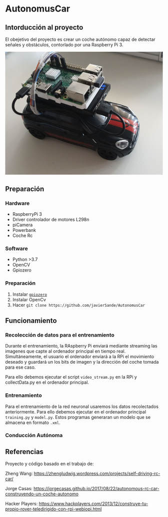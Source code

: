 # AutonomusCar

## Intorducción al proyecto
El obejetivo del proyecto es crear un coche autónomo capaz de detectar señales y obstáculos, contorlado por una Raspberry Pi 3.

<img src="https://github.com/javierSande/AutonomusCar/blob/master/coche.jpg?raw=true">

## Preparación

### Hardware

- RaspberryPi 3
- Driver controlador de motores L298n
- piCamera
- Powerbank
- Coche Rc

### Software

- Python >3.7
- OpenCV
- Gpiozero

### Preparación

1. Instalar [`gpiozero`](https://gpiozero.readthedocs.io)
2. Instalar OpenCv
3. Hacer  ```git clone https://github.com/javierSande/AutonomusCar```

## Funcionamiento

### Recolección de datos para el entrenamiento

Durante el entrenamiento, la RAspberry Pi enviará mediante streaming las imagenes que capte al ordenador principal en tiempo real. Simultáneamente, el usuario el ordenador enviará a la RPi el movimiento deseado y guardará un los bits de imagen y la dirección del coche tomada para ese caso.

Para ello debemos ejecutar el script `video_stream.py` en la RPi y collectData.py en el ordenador principal.

### Entrenamiento

Para el entrenamiento de la red neuronal usaremos los datos recolectados anteriormente. Para ello debemos ejecutar en el ordenador principal `training.py` y `model.py`. Estos programas generaran un modelo que se almacena en formato `.xml`.

### Conducción Autónoma



## Referencias
Proyecto y código basado en el trabajo de:

Zheng Wang: https://zhengludwig.wordpress.com/projects/self-driving-rc-car/

Jorge Casas: https://jorgecasas.github.io/2017/08/22/autonomous-rc-car-construyendo-un-coche-autonomo

Hacker Players: https://www.hackplayers.com/2013/12/construye-tu-propio-rover-teledirigido-con-rpi-webiopi.html
